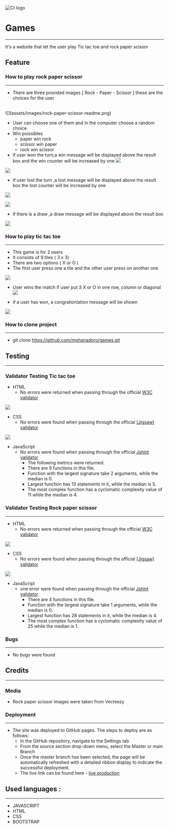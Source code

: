 ![CI logo](assets/images/site-on-different-size.png)
# Games
---
It's a website that let the user play Tic tac toe and rock paper scissor 


## Feature
### How to play rock paper scissor
---
* There are three provided images [ Rock - Paper - Scissor ] these are the choices for the user 
<br/>
![](assets/images/rock-paper-scissor-readme.png)
<br/>

* User can choose one of them and in the computer choose a random choice 
* Win poissibles
    * paper win rock
    * scissor win paper
    * rock win scissor
* if user won the turn,a win message will be displayed above the result box and the win counter will be increased by one
![](assets/images/win.png)

![](assets/images/win-increase.png)

* if user lost the turn ,a lost message will be displayed above the result box the lost counter will be increased by one

![](assets/images/lost.png)

![](assets/images/lost-increase.png)

* if there is a draw ,a draw message will be displayed above the result box

![](assets/images/draw.png)

### How to play tic tac toe
---
* This game is for 2 users 
* It consists of 9 tiles ( 3 x 3)
* There are two options ( X or O )
* The first user press one a tile and the other user press on another one

![](assets/images/tic-tac-toe-readme.png)

* User wins the match if user put 3 X or O in one row, column or diagonal
![](assets/images/tic-tac-toe-win-readme.png)

* if a user has won, a congrationlation message will be shown

![](assets/images/win-message-readme.png)


### How to clone project
---
* git clone https://github.com/mohanadpro/games.git


## Testing
---
### Validator Testing Tic tac toe
* HTML
    * No errors were returned when passing through the official [W3C validator](https://validator.w3.org/#validate_by_input)

![](assets/images/html-files-validation.png)

* CSS
    * No errors were found when passing through the official [(Jigsaw) validator](https://jigsaw.w3.org/css-validator/#validate_by_input)

![](assets/images/css-validation.png)

* JavaScript
    * No errors were found when passing through the official [Jshint validator]()
        * The following metrics were returned:
        * There are 9 functions in this file.
        * Function with the largest signature take 2 arguments, while the median is 0.
        * Largest function has 13 statements in it, while the median is 5.
        * The most complex function has a cyclomatic complexity value of 11 while the median is 4.


### Validator Testing Rock paper scissor
---
* HTML
    * No errors were returned when passing through the official [W3C validator](https://validator.w3.org/#validate_by_input)

![](assets/images/html-files-validation.png)

* CSS
    * No errors were found when passing through the official [(Jigsaw) validator](https://jigsaw.w3.org/css-validator/#validate_by_input)

![](assets/images/css-validation.png)

* JavaScript
    * one error were found when passing through the official [Jshint validator](https://jshint.com/)
        * There are 4 functions in this file.
        * Function with the largest signature take 1 arguments, while the median is 0.
        * Largest function has 28 statements in it, while the median is 4.
        * The most complex function has a cyclomatic complexity value of 25 while the median is 1.

### Bugs
---
* No bugs were found

## Credits 
---
### Media
* Rock paper scissor images were taken from Vecteezy


### Deployment
---
* The site was deployed to GitHub pages. The steps to deploy are as follows:
    * In the GitHub repository, navigate to the Settings tab
    * From the source section drop-down menu, select the Master or main Branch
    * Once the master branch has been selected, the page will be automatically refreshed with a detailed ribbon display to indicate the successful deployment.
    * The live link can be found here - [live production](https://mohanadpro.github.io/games/)


## Used languages :
---
* JAVASCRIPT 
* HTML 
* CSS 
* BOOTSTRAP
